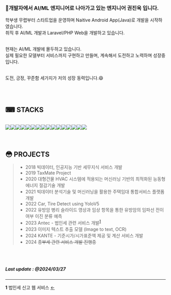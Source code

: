 <br><br>

### 👋개발자에서 AI/ML 엔지니어로 나아가고 있는 엔지니어 권진욱 입니다.<br>
학부생 무렵부터 스타트업을 운영하며 Naitive Android App(Java)로 개발을 시작하였습니다.<br>
취직 후 AI/ML 개발과 Laravel/PHP Web을 개발하고 있습니다.<br>

<br>
현재는 AI/ML 개발에 몰두하고 있습니다.<br>
실제 필요한 모델부터 서비스까지 구현하고 만들며, 계속해서 도전하고 노력하며 성장중입니다.<br>

<br>도전, 긍정, 꾸준함 세가지가 저의 성장 동력입니다.😄

<br><br>

## ⌨ STACKS
<br>
<div style="display:flex; flex-direction:row;">
  <img src="https://img.shields.io/badge/Python-3776AB?style=flat&logo=Python&logoColor=white">
  <img src="https://img.shields.io/badge/Tensorflow-F78000?style=flat&amp;logo=Tensorflow&amp;logoColor=white">
  <img src="https://img.shields.io/badge/Pytorch-E74A2B?style=flat&amp;logo=Pytorch&amp;logoColor=white">
  <img src="https://img.shields.io/badge/OpenCV-00A400?style=flat&amp;logo=OpenCV&amp;logoColor=white">
  <img src="https://img.shields.io/badge/Pandas-120751?style=flat&amp;logo=Pandas&amp;logoColor=white">
  <br>
  <img src="https://img.shields.io/badge/Laravel-FF291A?style=flat&amp;logo=LARAVEL&amp;logoColor=white">
  <img src="https://img.shields.io/badge/PHP-7377AD?style=flat&amp;logo=PHP&amp;logoColor=white">
  <img src="https://img.shields.io/badge/Javascript-F7DF1E?style=flat&logo=Javascript&logoColor=black">
  <img src="https://img.shields.io/badge/CSS3-0077C3?style=flat&logo=CSS3&logoColor=white">
  <img src="https://img.shields.io/badge/HTML5-E96228?style=flat&logo=HTML5&logoColor=white">
  <br>
  <img src="https://img.shields.io/badge/JAVA-007189?style=flat&logo=openjdk&logoColor=white">
  <img src="https://img.shields.io/badge/AndroidStudio-3BD481?style=flat&logo=AndroidStudio&logoColor=white">
  <br>
  <img src="https://img.shields.io/badge/Centos7-AD679B?style=flat&logo=Centos&logoColor=white">
  <img src="https://img.shields.io/badge/Ubuntu-E95420?style=flat&logo=Ubuntu&logoColor=white">
  <br>
  <img src="https://img.shields.io/badge/Mysql-4479A1?style=flat&logo=Mysql&logoColor=white">
  <img src="https://img.shields.io/badge/ETC-61380B?style=flat&logo=ETC&logoColor=white">
</div>
<br><br>

## 😳 PROJECTS
> * 2018 빅데이터, 인공지능 기반 세무지식 서비스 개발
> * 2019 TaxMate Project
> * 2020 대형건물 HVAC 시스템에 적용되는 머신러닝 기반의 최적화된 능동형 에너지 절감기술 개발
> * 2021 빅데이터 분석기술 및 머신러닝을 활용한 주택임대 통합서비스 플랫폼 개발
> * 2022 Car, Tire Detect using YoloV5
> * 2022 유방암 병리 슬라이드 영상과 임상 항목을 통한 유방암의 임파선 전이 여부 이진 분류 예측
> * 2023 Antec - 법인세 관련 서비스 개발<sup id="p1">[1](#ps1)</sup>
> * 2023 이미지 텍스트 추출 모델 (Image to text, OCR)
> * 2024 KANTE - 기준시가/시가표준액 제공 및 계산 서비스 개발
> * 2024 ~~종부세 관련 서비스 개발 진행중~~

<br><br>

##### Last update : @2024/03/27


---

<b id="ps1">1</b> 법인세 신고 웹 서비스 [←](#p1)


<!--
**JacobKwon/JacobKwon** is a ✨ _special_ ✨ repository because its `README.md` (this file) appears on your GitHub profile.

Here are some ideas to get you started:

- 🔭 I’m currently working on ...
- 🌱 I’m currently learning ...
- 👯 I’m looking to collaborate on ...
- 🤔 I’m looking for help with ...
- 💬 Ask me about ...
- 📫 How to reach me: ...
- 😄 Pronouns: ...
- ⚡ Fun fact: ...

``` Python3
print("Hello world!");
```
-->
